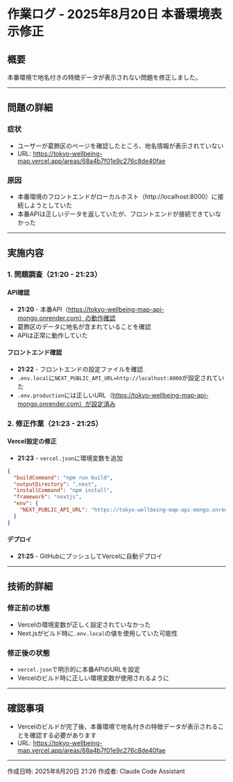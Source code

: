 # 作業ログ - 2025年8月20日 本番環境表示修正

## 概要
本番環境で地名付きの特徴データが表示されない問題を修正しました。

---

## 問題の詳細

### 症状
- ユーザーが葛飾区のページを確認したところ、地名情報が表示されていない
- URL: https://tokyo-wellbeing-map.vercel.app/areas/68a4b7f01e9c276c8de40fae

### 原因
- 本番環境のフロントエンドがローカルホスト（http://localhost:8000）に接続しようとしていた
- 本番APIは正しいデータを返していたが、フロントエンドが接続できていなかった

---

## 実施内容

### 1. 問題調査（21:20 - 21:23）

#### API確認
- **21:20** - 本番API（https://tokyo-wellbeing-map-api-mongo.onrender.com）の動作確認
- 葛飾区のデータに地名が含まれていることを確認
- APIは正常に動作していた

#### フロントエンド確認
- **21:22** - フロントエンドの設定ファイルを確認
- `.env.local`に`NEXT_PUBLIC_API_URL=http://localhost:8000`が設定されていた
- `.env.production`には正しいURL（https://tokyo-wellbeing-map-api-mongo.onrender.com）が設定済み

### 2. 修正作業（21:23 - 21:25）

#### Vercel設定の修正
- **21:23** - `vercel.json`に環境変数を追加
```json
{
  "buildCommand": "npm run build",
  "outputDirectory": ".next",
  "installCommand": "npm install",
  "framework": "nextjs",
  "env": {
    "NEXT_PUBLIC_API_URL": "https://tokyo-wellbeing-map-api-mongo.onrender.com"
  }
}
```

#### デプロイ
- **21:25** - GitHubにプッシュしてVercelに自動デプロイ

---

## 技術的詳細

### 修正前の状態
- Vercelの環境変数が正しく設定されていなかった
- Next.jsがビルド時に`.env.local`の値を使用していた可能性

### 修正後の状態
- `vercel.json`で明示的に本番APIのURLを設定
- Vercelのビルド時に正しい環境変数が使用されるように

---

## 確認事項
- Vercelのビルドが完了後、本番環境で地名付きの特徴データが表示されることを確認する必要があります
- URL: https://tokyo-wellbeing-map.vercel.app/areas/68a4b7f01e9c276c8de40fae

---

作成日時: 2025年8月20日 21:26
作成者: Claude Code Assistant